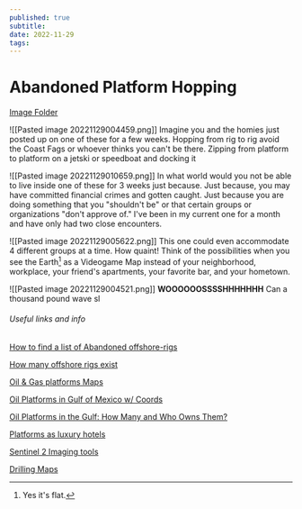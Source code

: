 ```yaml
---
published: true
subtitle: 
date: 2022-11-29
tags: 
---
```


# Abandoned Platform Hopping

[Image Folder](https://www.are.na/image-consultant/hydrostate)

![[Pasted image 20221129004459.png]] 
Imagine you and the homies just posted up on one of these for a few weeks. Hopping from rig to rig avoid the Coast Fags or whoever thinks you can't be there. Zipping from platform to platform on a jetski or speedboat and docking it 


![[Pasted image 20221129010659.png]]
In what world would you  not be able to live inside one of these for 3 weeks just because. Just because, you may have committed financial crimes and gotten caught. Just because you are doing something that you "shouldn't be" or that certain groups or organizations "don't approve of." I've been in my current one for a month and have only had two close encounters.


![[Pasted image 20221129005622.png]]
This one could even accommodate 4 different groups at a time. How quaint! Think of the possibilities when you see the Earth[^1] as a Videogame Map instead of your neighborhood, workplace, your friend's apartments, your favorite bar, and your hometown.


![[Pasted image 20221129004521.png]]
**WOOOOOOSSSSHHHHHHH**
Can a thousand pound wave sl


###### Useful links and info

[How to find a list of Abandoned offshore-rigs](https://www.quora.com/How-can-I-find-a-list-of-abandoned-offshore-oil-rigs-and-run-a-sustainable-living-project?share=1)

[How many offshore rigs exist](https://www.quora.com/How-many-abandoned-offshore-oil-rigs-are-there-and-what-will-be-done-about-them?share=1)

[Oil & Gas platforms Maps](https://www.saltwater-recon.com/oil-gas-platforms-map/)

[Oil Platforms in Gulf of Mexico w/ Coords](https://www.data.bsee.gov/Platform/Files/3060.pdf)

[Oil Platforms in the Gulf: How Many and Who Owns Them?](https://www.deepseanews.com/2010/06/oil-platforms-in-the-gulf-how-many-and-who-owns-them/)

[Platforms as luxury hotels](https://dornob.com/4000-abandoned-oil-rigs-as-luxury-hotels/)

[Sentinel 2 Imaging tools](https://registry.opendata.aws/sentinel-2/)

[ Drilling Maps](https://www.drillingmaps.com/)


[^1]: Yes it's flat.
